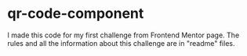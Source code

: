 # qr-code-component
I made this code for my first challenge from Frontend Mentor page.
The rules and all the information about this challenge are in "readme" files.
